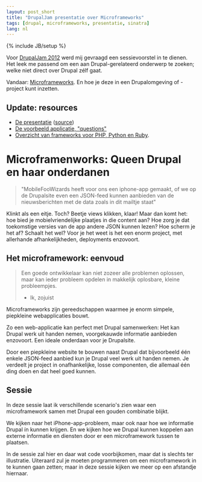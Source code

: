 ```yaml
---
layout: post_short
title: "DrupalJam presentatie over Microframeworks"
tags: [drupal, microframeworks, presentatie, sinatra]
lang: nl
---
```

{% include JB/setup %}

Voor [DrupalJam 2012](http://drupaljam.nl/) werd mij gevraagd een sessievoorstel in te
dienen. Het leek me passend om een aan Drupal-gerelateerd onderwerp te
zoeken; welke niet direct over Drupal zélf gaat.

Vandaar: [Microframeworks](http://drupaljam.nl/sessie/microframeworks-queen-drupal-en-haar-onderdanen). En hoe je deze in een Drupalomgeving of -project kunt inzetten.

## Update: resources

* [De presentatie](http://berk.es/microframeworks/#/this-qr) ([source](https://github.com/berkes/microframeworks/tree/develop))
* [De voorbeeld applicatie, "questions"](https://github.com/berkes/microframeworks-questions)
* [Overzicht van frameworks voor PHP, Python en Ruby](http://berk.es/microframeworks/#/voorbeelden).

# Microframenworks: Queen Drupal en haar onderdanen #

> "MobileFooWizards heeft voor ons een iphone-app gemaakt, of we op de
> Drupalsite even een JSON-feed kunnen aanbieden van de nieuwsberichten 
> met de data zoals in dit mailtje staat"

Klinkt als een eitje. Toch? Beetje views klikken, klaar! Maar dan komt
het: hoe bied je mobielvriendelijke plaatjes in die content aan? Hoe
zorg je dat toekomstige versies van de app andere JSON kunnen lezen? Hoe
scherm je het af? Schaalt het wel? Voor je het weet is het een enorm
project, met allerhande afhankelijkheden, deployments enzovoort. 

## Het microframework: eenvoud ##

> Een goede ontwikkelaar kan niet zozeer alle problemen oplossen, maar kan
> ieder probleem opdelen in makkelijk oplosbare, kleine probleempjes. 
>  - Ik, zojuist

Microframeworks zijn gereedschappen waarmee je enorm simpele, piepkleine
webapplicaties bouwt.

Zo een web-applicatie kan perfect met Drupal samenwerken: Het kan Drupal
werk uit handen nemen, voorgekauwde informatie aanbieden enzovoort. Een
ideale onderdaan voor je Drupalsite.

Door een piepkleine website te bouwen naast Drupal dat bijvoorbeeld één 
enkele JSON-feed aanbied kun je Drupal veel werk uit handen nemen. Je
verdeelt je project in onafhankelijke, losse componenten, die allemaal één ding doen en
dat heel goed kunnen.

## Sessie ##
In deze sessie laat ik verschillende scenario's zien waar een
microframework samen met Drupal een gouden combinatie blijkt. 

We kijken naar het iPhone-app-probleem, maar ook naar hoe we informatie
Drupal ín kunnen krijgen. En we kijken hoe we Drupal kunnen koppelen aan
externe informatie en diensten door er een microframework tussen te
plaatsen. 

In de sessie zal hier en daar wat code voorbijkomen, maar dat is slechts ter illustratie. Uiteraard zul je moeten
programmeren om een microframework in te kunnen gaan zetten; maar in
deze sessie kijken we meer op een afstandje hiernaar. 
